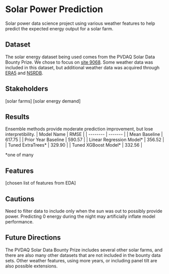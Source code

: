 # Solar Power Prediction
Solar power data science project using various weather features to help predict the expected energy output for a solar farm.

## Dataset
The solar energy dataset being used comes from the PVDAQ Solar Data Bounty Prize. We chose to focus on [site 9068](https://openei.org/wiki/PVDAQ/Sites/SR_CO).
Some weather data was included in this dataset, but additional weather data was acquired through [ERA5](https://cds.climate.copernicus.eu/datasets/reanalysis-era5-single-levels) and [NSRDB](https://nsrdb.nrel.gov/data-viewer).

## Stakeholders
[solar farms]
[solar energy demand]

## Results
Ensemble methods provide moderate prediction improvement, but lose interpretibility.
| Model Name | RMSE |
| -------- | ------- |
| Mean Baseline | 617.75 |
| Prior Year Baseline | 590.57 |
| Linear Regression Model* | 356.52 |
| Tuned ExtraTrees* | 329.90 |
| Tuned XGBoost Model* | 332.56 |

*one of many

## Features
[chosen list of features from EDA]

## Cautions
Need to filter data to include only when the sun was out to possibly provide power. Predicting 0 energy during the night may artificially inflate model performance.

## Future Directions
The PVDAQ Solar Data Bounty Prize includes several other solar farms, and there are also many other datasets that are not included in the bounty data sets. Other weather features, using more years, or including panel tilt are also possible extensions.
